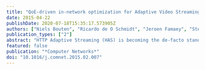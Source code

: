 ```yaml
---
title: "QoE-driven in-network optimization for Adaptive Video Streaming based on packet sampling measurements"
date: 2015-04-22
publishDate: 2020-07-18T15:35:17.573905Z
authors: ["Niels Bouten", "Ricardo de O Schmidt", "Jeroen Famaey", "Steven Latré", "Aiko Pras", "Filip De Turck"]
publication_types: ["2"]
abstract: "HTTP Adaptive Streaming (HAS) is becoming the de-facto standard for adaptive streaming solutions. In HAS, a video is temporally split into segments which are encoded at different quality rates. The client can then autonomously decide, based on the current buffer filling and network conditions, which quality representation it will download. Each of these players strives to optimize their individual quality, which leads to bandwidth competition, causing quality oscillations and buffer starvations. This article proposes a solution to alleviate these problems by deploying in-network quality optimization agents, which monitor the available throughput using sampling-based measurement techniques and optimize the quality of each client, based on a HAS Quality of Experience (QoE) metric. This in-network optimization is achieved by solving a linear optimization problem both using centralized as well as distributed algorithms. The proposed hybrid QoE-driven approach allows the client to take into account the in-network decisions during the rate adaptation process, while still keeping the ability to react to sudden bandwidth fluctuations in the local network. The proposed approach allows improving existing autonomous quality selection heuristics by at least 30%, while outperforming an in-network approach using purely bitrate-driven optimization by up to 19%."
featured: false
publication: "*Computer Networks*"
doi: "10.1016/j.comnet.2015.02.007"
---
```

